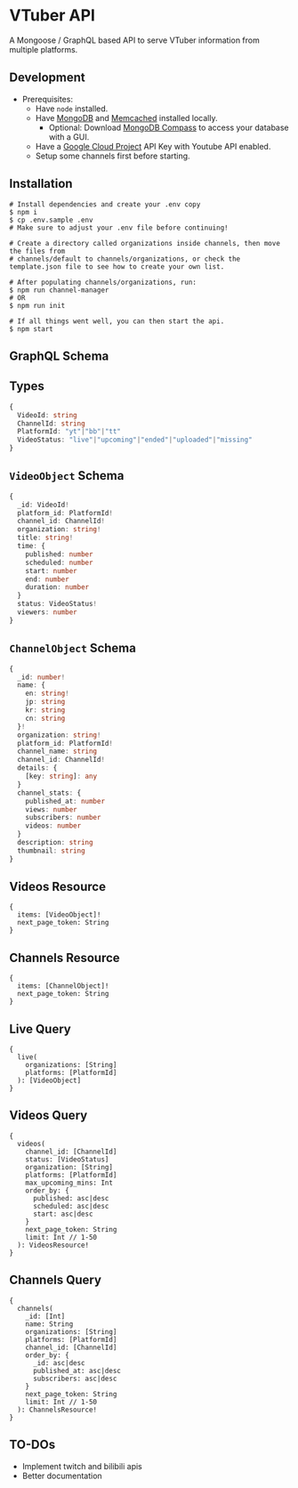 # VTuber API
A Mongoose / GraphQL based API to serve VTuber information from multiple platforms.

## Development
* Prerequisites:
  * Have `node` installed.
  * Have [MongoDB](https://docs.mongodb.com/manual/installation/) and [Memcached](https://www.howtoforge.com/how-to-install-memcached-on-ubuntu-2004-lts/) installed locally.
    * Optional: Download [MongoDB Compass](https://www.mongodb.com/try/download/compass) to access your database with a GUI.
  * Have a [Google Cloud Project](https://console.cloud.google.com/apis/credentials) API Key with Youtube API enabled.
  * Setup some channels first before starting.

## Installation
```
# Install dependencies and create your .env copy
$ npm i
$ cp .env.sample .env
# Make sure to adjust your .env file before continuing!

# Create a directory called organizations inside channels, then move the files from
# channels/default to channels/organizations, or check the template.json file to see how to create your own list.

# After populating channels/organizations, run:
$ npm run channel-manager
# OR
$ npm run init

# If all things went well, you can then start the api.
$ npm start
```

## GraphQL Schema

## Types
```ts
{
  VideoId: string
  ChannelId: string
  PlatformId: "yt"|"bb"|"tt"
  VideoStatus: "live"|"upcoming"|"ended"|"uploaded"|"missing"
}
```

## `VideoObject` Schema
```ts
{
  _id: VideoId!
  platform_id: PlatformId!
  channel_id: ChannelId!
  organization: string!
  title: string!
  time: {
    published: number
    scheduled: number
    start: number
    end: number
    duration: number
  }
  status: VideoStatus!
  viewers: number
}
```

## `ChannelObject` Schema
```ts
{
  _id: number!
  name: {
    en: string!
    jp: string
    kr: string
    cn: string
  }!
  organization: string!
  platform_id: PlatformId!
  channel_name: string
  channel_id: ChannelId!
  details: {
    [key: string]: any
  }
  channel_stats: {
    published_at: number
    views: number
    subscribers: number
    videos: number
  }
  description: string
  thumbnail: string
}
```

## Videos Resource
```
{
  items: [VideoObject]!
  next_page_token: String
}
```

## Channels Resource
```
{
  items: [ChannelObject]!
  next_page_token: String
}
```

## Live Query
```
{
  live(
    organizations: [String]
    platforms: [PlatformId]
  ): [VideoObject]
}
```

## Videos Query
```
{
  videos(
    channel_id: [ChannelId]
    status: [VideoStatus]
    organization: [String]
    platforms: [PlatformId]
    max_upcoming_mins: Int
    order_by: {
      published: asc|desc
      scheduled: asc|desc
      start: asc|desc
    }
    next_page_token: String
    limit: Int // 1-50
  ): VideosResource!
}
```

## Channels Query
```
{
  channels(
    _id: [Int]
    name: String
    organizations: [String]
    platforms: [PlatformId]
    channel_id: [ChannelId]
    order_by: {
      _id: asc|desc
      published_at: asc|desc
      subscribers: asc|desc
    }
    next_page_token: String
    limit: Int // 1-50
  ): ChannelsResource!
}
```

##

## TO-DOs
* Implement twitch and bilibili apis
* Better documentation